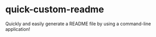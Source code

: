 # quick-custom-readme
Quickly and easily generate a README file by using a command-line application!
